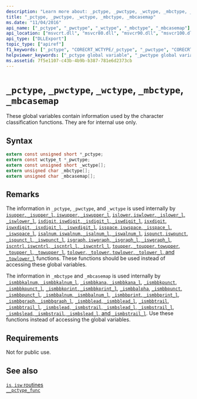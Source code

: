 ```yaml
---
description: "Learn more about: _pctype, _pwctype, _wctype, _mbctype, _mbcasemap"
title: "_pctype, _pwctype, _wctype, _mbctype, _mbcasemap"
ms.date: "11/04/2016"
api_name: ["_pctype", "_pwctype", "_wctype", "_mbctype", "_mbcasemap"]
api_location: ["msvcrt.dll", "msvcr80.dll", "msvcr90.dll", "msvcr100.dll", "msvcr100_clr0400.dll", "msvcr110.dll", "msvcr110_clr0400.dll", "msvcr120.dll", "msvcr120_clr0400.dll", "ucrtbase.dll", "api-ms-win-crt-string-l1-1-0.dll", "api-ms-win-crt-multibyte-l1-1-0.dll"]
api_type: ["DLLExport"]
topic_type: ["apiref"]
f1_keywords: ["_pctype", "CORECRT_WCTYPE/_pctype", "_pwctype", "CORECRT_WCTYPE/_pcwtype", "_mbctype", "MBCTYPE/_mbctype", "_mbcasemap", "MBCTYPE/_mbcasemap", "_wctype"]
helpviewer_keywords: ["_pctype global variable", "_pwctype global variable", "_wctype global variable", "_mbctype global variable", "_mbcasemap global variable"]
ms.assetid: 7f5e1107-c43b-4b9b-b387-781e6d2373cb
---
```

# `_pctype`, `_pwctype`, `_wctype`, `_mbctype`, `_mbcasemap`

These global variables contain information used by the character classification functions. They are for internal use only.

## Syntax

```C
extern const unsigned short *_pctype;
extern const wctype_t *_pwctype;
extern const unsigned short _wctype[];
extern unsigned char _mbctype[];
extern unsigned char _mbcasemap[];
```

## Remarks

The information in `_pctype`, `_pwctype`, and `_wctype` is used internally by [`isupper`, `_isupper_l`, `iswupper`, `_iswupper_l`](./reference/isupper-isupper-l-iswupper-iswupper-l.md), [`islower`, `iswlower`, `_islower_l`, `_iswlower_l`](./reference/islower-iswlower-islower-l-iswlower-l.md), [`isdigit`, `iswdigit`, `_isdigit_l`, `_iswdigit_l`](./reference/isdigit-iswdigit-isdigit-l-iswdigit-l.md), [`isxdigit`, `iswxdigit`, `_isxdigit_l`, `_iswxdigit_l`](./reference/isxdigit-iswxdigit-isxdigit-l-iswxdigit-l.md), [`isspace`, `iswspace`, `_isspace_l`, `_iswspace_l`](./reference/isspace-iswspace-isspace-l-iswspace-l.md), [`isalnum`, `iswalnum`, `_isalnum_l`, `_iswalnum_l`](./reference/isalnum-iswalnum-isalnum-l-iswalnum-l.md), [`ispunct`, `iswpunct`, `_ispunct_l`, `_iswpunct_l`](./reference/ispunct-iswpunct-ispunct-l-iswpunct-l.md), [`isgraph`, `iswgraph`, `_isgraph_l`, `_iswgraph_l`](./reference/isgraph-iswgraph-isgraph-l-iswgraph-l.md), [`iscntrl`, `iswcntrl`, `_iscntrl_l`, `_iswcntrl_l`](./reference/iscntrl-iswcntrl-iscntrl-l-iswcntrl-l.md), [`toupper`, `_toupper`, `towupper`, `_toupper_l`, `_towupper_l`](./reference/toupper-toupper-towupper-toupper-l-towupper-l.md), [`tolower`, `_tolower`, `towlower`, `_tolower_l`, and `_towlower_l`](./reference/tolower-tolower-towlower-tolower-l-towlower-l.md) functions. These functions should be used instead of accessing these global variables.

The information in `_mbctype` and `_mbcasemap` is used internally by [`_ismbbkalnum`, `_ismbbkalnum_l`](./reference/ismbbkalnum-ismbbkalnum-l.md), [`_ismbbkana`, `_ismbbkana_l`](./reference/ismbbkana-ismbbkana-l.md), [`_ismbbkpunct`, `_ismbbkpunct_l`](./reference/ismbbkpunct-ismbbkpunct-l.md), [`_ismbbkprint`, `_ismbbkprint_l`](./reference/ismbbkprint-ismbbkprint-l.md), [`_ismbbalpha`](reference/ismbbalpha-ismbbalpha-l.md), [`_ismbbpunct`, `_ismbbpunct_l`](./reference/ismbbpunct-ismbbpunct-l.md), [`_ismbbalnum`, `_ismbbalnum_l`](./reference/ismbbalnum-ismbbalnum-l.md), [`_ismbbprint`, `_ismbbprint_l`](./reference/ismbbprint-ismbbprint-l.md), [`_ismbbgraph`, `_ismbbgraph_l`](./reference/ismbbgraph-ismbbgraph-l.md), [`_ismbblead`, `_ismbblead_l`](./reference/ismbblead-ismbblead-l.md), [`_ismbbtrail`, `_ismbbtrail_l`](./reference/ismbbtrail-ismbbtrail-l.md), [`_ismbslead`, `_ismbstrail`, `_ismbslead_l`, `_ismbstrail_l`](./reference/ismbslead-ismbstrail-ismbslead-l-ismbstrail-l.md), [`_ismbslead`, `_ismbstrail`, `_ismbslead_l`, and `_ismbstrail_l`](./reference/ismbslead-ismbstrail-ismbslead-l-ismbstrail-l.md). Use these functions instead of accessing the global variables.

## Requirements

Not for public use.

## See also

[`is`, `isw` routines](./is-isw-routines.md)\
[`__pctype_func`](./pctype-func.md)

